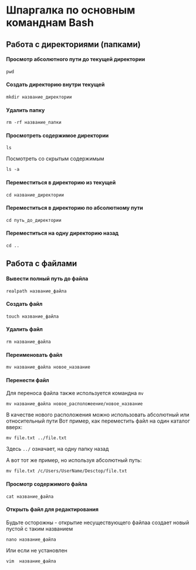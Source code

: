 # Шпаргалка по основным команднам Bash

## Работа с директориями (папками)

#### Просмотр абсолютного пути до текущей директории
```
pwd
```

#### Создать директорию внутри текущей
```
mkdir название_директории
```

#### Удалить папку
```
rm -rf название_папки
```

#### Просмотреть содержимое директории
```
ls
```

Посмотреть со скрытым содержимым
```
ls -a
```


#### Переместиться в директорию из текущей
```
cd название_директории
```

#### Переместиться в директорию по абсолютному пути
```
cd путь_до_директории
```

#### Переместиться на одну директорию назад
```
cd ..
```





## Работа с файлами

#### Вывести полный путь до файла
```
realpath название_файла
```

#### Создать файл
```
touch название_файла
```

#### Удалить файл
```
rm название_файла
```

#### Переименовать файл
```
mv название_файла новое_название
```

#### Перенести файл
Для переноса файла также используется командна `mv`
```
mv название_файла новое_расположеение/новое_название
```
В качестве нового расположения можно использовать абсолютный или относительный пути
Вот пример, как переместить файл на один каталог вверх:
```
mv file.txt ../file.txt
```
Здесь `../` означает, на одну папку назад

А вот тот же пример, но используя абсолютный путь:
```
mv file.txt /c/Users/UserName/Desctop/file.txt
```

#### Просмотр содержимого файла
```
cat название_файла
```

#### Открыть файл для редактирования
Будьте осторожны - открытие несуществующего файлаа создает новый пустой с таким названием
```
nano название_файла
```

Или если не установлен
```
vim  название_файла
```



